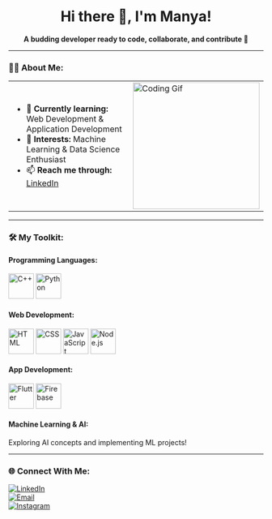 <div align="center">
  <h1>Hi there 👋, I'm Manya!</h1>
  <p><strong>A budding developer ready to code, collaborate, and contribute 🚀</strong></p>
</div>

---

### 👩‍💻 About Me:

<div>
  <table>
    <tr>
      <td>
        <ul>
          <li>🌱 <strong>Currently learning:</strong> Web Development & Application Development</li>
          <li>🤖 <strong>Interests:</strong> Machine Learning & Data Science Enthusiast</li>
          <li>📫 <strong>Reach me through:</strong> <a href="https://www.linkedin.com/in/manya-kukreja-9ba679249/">LinkedIn</a></li>
        </ul>
      </td>
      <td>
        <img src="https://user-images.githubusercontent.com/74038190/221352975-94759904-aa4c-4032-a8ab-b546efb9c478.gif" alt="Coding Gif" width="250"/>
      </td>
    </tr>
  </table>
</div>

---

### 🛠️ My Toolkit:

#### Programming Languages:
<p>
  <img src="https://cdn.jsdelivr.net/gh/devicons/devicon/icons/cplusplus/cplusplus-original.svg" alt="C++" width="50" />
  <img src="https://cdn.jsdelivr.net/gh/devicons/devicon/icons/python/python-original.svg" alt="Python" width="50" />
</p>

#### Web Development:
<p>
  <img src="https://cdn.jsdelivr.net/gh/devicons/devicon/icons/html5/html5-original.svg" alt="HTML" width="50" />
  <img src="https://cdn.jsdelivr.net/gh/devicons/devicon/icons/css3/css3-original.svg" alt="CSS" width="50" />
  <img src="https://cdn.jsdelivr.net/gh/devicons/devicon/icons/javascript/javascript-original.svg" alt="JavaScript" width="50" />
  <img src="https://cdn.jsdelivr.net/gh/devicons/devicon/icons/nodejs/nodejs-original.svg" alt="Node.js" width="50" />
</p>

#### App Development:
<p>
  <img src="https://cdn.jsdelivr.net/gh/devicons/devicon/icons/flutter/flutter-original.svg" alt="Flutter" width="50" />
  <img src="https://cdn.jsdelivr.net/gh/devicons/devicon/icons/firebase/firebase-plain.svg" alt="Firebase" width="50" />
</p>

#### Machine Learning & AI:
<p>Exploring AI concepts and implementing ML projects!</p>

---

### 🌐 Connect With Me:
[![LinkedIn](https://img.shields.io/badge/-LinkedIn-blue?style=flat&logo=linkedin&logoColor=white)](https://www.linkedin.com/in/manya-kukreja-9ba679249/)  
[![Email](https://img.shields.io/badge/-Email-red?style=flat&logo=gmail&logoColor=white)](mailto:manyakukreja33@gmail.com)  
[![Instagram](https://img.shields.io/badge/-Instagram-purple?style=flat&logo=instagram&logoColor=white)](https://www.instagram.com/_manyaa13/)  


 




